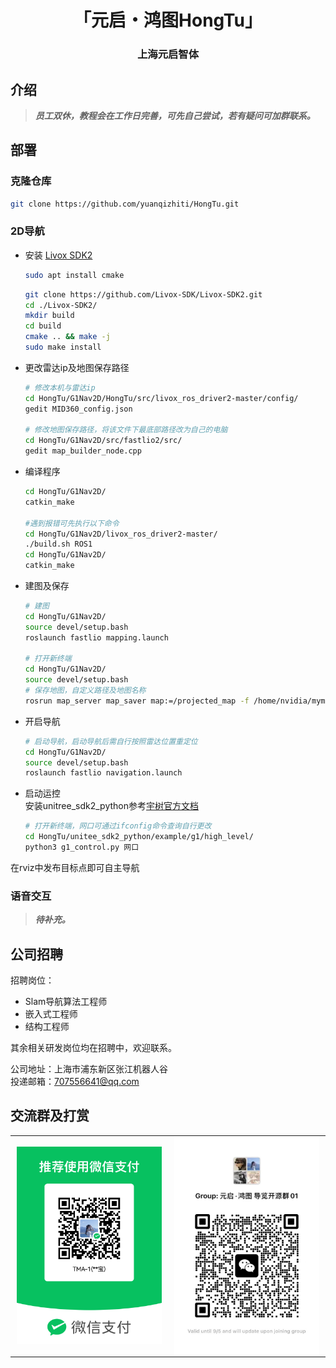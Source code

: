 <div align="center">
  <h1 align="center"> 「元启・鸿图HongTu」 </h1>
  <h3 align="center"> 上海元启智体 </h3>
</div>

## 介绍
> ***员工双休，教程会在工作日完善，可先自己尝试，若有疑问可加群联系。***
## 部署

### 克隆仓库
  ``` bash
  git clone https://github.com/yuanqizhiti/HongTu.git
  ```

### 2D导航
- 安装 [Livox SDK2](https://github.com/Livox-SDK/Livox-SDK2)
    ```bash
    sudo apt install cmake
    ```

    ```bash
    git clone https://github.com/Livox-SDK/Livox-SDK2.git
    cd ./Livox-SDK2/
    mkdir build
    cd build
    cmake .. && make -j
    sudo make install
    ```

- 更改雷达ip及地图保存路径
  ``` bash
  # 修改本机与雷达ip
  cd HongTu/G1Nav2D/HongTu/src/livox_ros_driver2-master/config/
  gedit MID360_config.json
  
  # 修改地图保存路径，将该文件下最底部路径改为自己的电脑
  cd HongTu/G1Nav2D/src/fastlio2/src/
  gedit map_builder_node.cpp
  ```

- 编译程序
  ``` bash
  cd HongTu/G1Nav2D/
  catkin_make
  
  #遇到报错可先执行以下命令
  cd HongTu/G1Nav2D/livox_ros_driver2-master/
  ./build.sh ROS1
  cd HongTu/G1Nav2D/
  catkin_make
  ```

- 建图及保存
  ``` bash
  # 建图
  cd HongTu/G1Nav2D/
  source devel/setup.bash
  roslaunch fastlio mapping.launch
  
  # 打开新终端
  cd HongTu/G1Nav2D/
  source devel/setup.bash
  # 保存地图，自定义路径及地图名称
  rosrun map_server map_saver map:=/projected_map -f /home/nvidia/mymap
  ```

- 开启导航
  ``` bash
  # 启动导航，启动导航后需自行按照雷达位置重定位
  cd HongTu/G1Nav2D/
  source devel/setup.bash
  roslaunch fastlio navigation.launch
  ```

- 启动运控  
安装unitree_sdk2_python参考[宇树官方文档](https://github.com/unitreerobotics/unitree_sdk2_python.git)
  ``` bash
  # 打开新终端，网口可通过ifconfig命令查询自行更改
  cd HongTu/unitee_sdk2_python/example/g1/high_level/
  python3 g1_control.py 网口
  ```
在rviz中发布目标点即可自主导航

### 语音交互
> ***待补充。***


## 公司招聘
招聘岗位：  
- Slam导航算法工程师  
- 嵌入式工程师  
- 结构工程师

其余相关研发岗位均在招聘中，欢迎联系。  
  
公司地址：上海市浦东新区张江机器人谷  
投递邮箱：707556641@qq.com  

## 交流群及打赏
<table style="margin: 0 auto;">
  <tr>
    <!-- 第一张图：固定宽度200px，居中显示 -->
    <td style="padding: 0 10px; text-align: center;">
      <img src="wxzhifu.jpeg" alt="vx支付" width="300" style="height: auto;">
    </td>
    <!-- 第二张图：与第一张保持相同宽度 -->
    <td style="padding: 0 10px; text-align: center;">
      <img src="dayiqun.jpeg" alt="dayiqun" width="300" style="height: auto;">
    </td>
  </tr>
</table>
